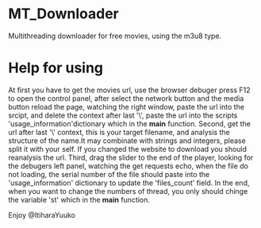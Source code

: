 # MT_Downloader
Multithreading downloader for free movies, using the m3u8 type.

# Help for using
At first you have to get the movies url, use the browser debuger
press F12 to open the control panel, after select the network button
and the media button reload the page, watching the right window, paste 
the url into the srcipt, and delete the context after last '\\',
paste the url into the scripts 'usage_information'dictionary which
in the __main__ function.
Second, get the url after last '\\' context, this is your target 
filename, and analysis the structure of the name.It may combinate
with strings and integers, please split it with your self. If you
changed the website to download you should reanalysis the url.
Third, drag the slider to the end of the player, looking for the
debugers left panel, watching the get requests echo, when the file
do not loading, the serial number of the file should paste into the
'usage_information' dictionary to update the 'files_count' field.
In the end, when you want to change the numbers of thread, you only
should chinge the variable 'st' which in the __main__ function.
                                                      
  Enjoy
  @ItiharaYuuko
